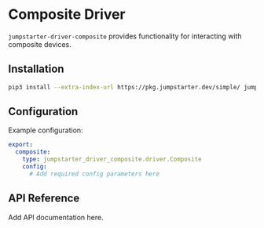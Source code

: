 # Composite Driver

`jumpstarter-driver-composite` provides functionality for interacting with composite devices.

## Installation

```bash
pip3 install --extra-index-url https://pkg.jumpstarter.dev/simple/ jumpstarter-driver-composite
```

## Configuration

Example configuration:

```yaml
export:
  composite:
    type: jumpstarter_driver_composite.driver.Composite
    config:
      # Add required config parameters here
```

## API Reference

Add API documentation here.
